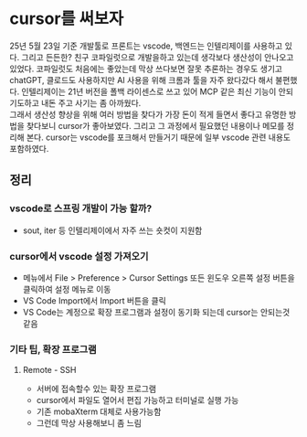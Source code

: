 # cursor를 써보자

25년 5월 23일 기준 개발툴로 프론트는 vscode, 백엔드는 인텔리제이를 사용하고 있다. 그리고 든든한? 친구 코파일럿으로 개발을하고 있는데 생각보다 생산성이 안나오고 있었다. 코파일럿도 처음에는 좋았는데 막상 쓰다보면 잘못 추론하는 경우도 생기고 chatGPT, 클로드도 사용하지만 AI 사용을 위해 크롬과 툴을 자주 왔다갔다 해서 불편했다. 인텔리제이는 21년 버전을 폴백 라이센스로 쓰고 있어 MCP 같은 최신 기능이 안되기도하고 내돈 주고 사기는 좀 아까웠다.  
그래서 생산성 향상을 위해 여러 방법을 찾다가 가장 돈이 적게 들면서 좋다고 유명한 방법을 찾다보니 cursor가 좋아보였다. 그리고 그 과정에서 필요했던 내용이나 메모를 정리해 본다. cursor는 vscode를 포크해서 만들거기 때문에 일부 vscode 관련 내용도 포함하였다.

## 정리

### vscode로 스프링 개발이 가능 할까?

- sout, iter 등 인텔리제이에서 자주 쓰는 숏컷이 지원함

### cursor에서 vscode 설정 가져오기

- 메뉴에서 File > Preference > Cursor Settings 또든 윈도우 오른쪽 설정 버튼을 클릭하여 설정 메뉴로 이동
- VS Code Import에서 Import 버튼을 클릭
- VS Code는 계정으로 확장 프로그램과 설정이 동기화 되는데 cursor는 안되는것 같음

### 기타 팁, 확장 프로그램

1. Remote - SSH

    - 서버에 접속할수 있는 확장 프로그램
    - cursor에서 파일도 열어서 편집 가능하고 터미널로 실행 가능
    - 기존 mobaXterm 대체로 사용가능함
    - 그런데 막상 사용해보니 좀 느림
